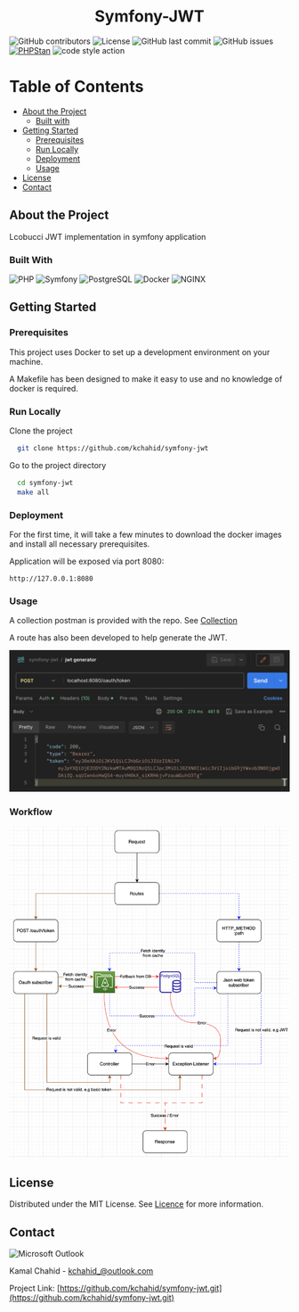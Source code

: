 <div align="center">
  <h1>Symfony-JWT</h1>
</div>

<!-- Badges -->
![GitHub contributors](https://img.shields.io/github/contributors/kchahid/symfony-docker)
![License](https://img.shields.io/badge/license-MIT-blue)
![GitHub last commit](https://img.shields.io/github/last-commit/kchahid/symfony-docker)
![GitHub issues](https://img.shields.io/github/issues/kchahid/symfony-docker)
[![PHPStan](https://img.shields.io/badge/PHPStan-Level%207-brightgreen.svg?style=flat&logo=php)](https://shields.io/#/)
![code style action](https://github.com/kchahid/symfony-jwt/actions/workflows/code-style.yml/badge.svg)

<!-- Table of Contents -->
# Table of Contents
- [About the Project](#about-the-project)
    * [Built with](#built-with)
- [Getting Started](#getting-started)
    * [Prerequisites](#prerequisites)
    * [Run Locally](#run-locally)
    * [Deployment](#deployment)
    * [Usage](#usage)
- [License](#license)
- [Contact](#contact)

<!-- About the Project -->
## About the Project

Lcobucci JWT implementation in symfony application

<!-- TechStack -->
### Built With
![PHP](https://img.shields.io/static/v1?style=for-the-badge&message=8.2&color=777BB4&logo=PHP&logoColor=FFFFFF&label=PHP&labelColor=777BB4)
![Symfony](https://img.shields.io/static/v1?style=for-the-badge&message=6.3&color=000000&logo=Symfony&logoColor=FFFFFF&label=Symfony&labelColor=000000)
![PostgreSQL](https://img.shields.io/static/v1?style=for-the-badge&message=14&color=4169E1&logo=PostgreSQL&logoColor=FFFFFF&label=PostgreSQL&labelColor=4169E1)
![Docker](https://img.shields.io/static/v1?style=for-the-badge&message=Docker&color=2496ED&logo=Docker&logoColor=FFFFFF&label=&labelColor=2496ED)
![NGINX](https://img.shields.io/static/v1?style=for-the-badge&message=NGINX&color=009639&logo=NGINX&logoColor=FFFFFF&label=)

<!-- Getting Started -->
## Getting Started

<!-- Prerequisites -->
### Prerequisites

This project uses Docker to set up a development environment on your machine.

A Makefile has been designed to make it easy to use and no knowledge of docker is required.

<!-- Run Locally -->
### Run Locally

Clone the project

```bash
  git clone https://github.com/kchahid/symfony-jwt
```

Go to the project directory

```bash
  cd symfony-jwt
  make all
```

<!-- Deployment -->
### Deployment

For the first time, it will take a few minutes to download the docker images and install all necessary prerequisites.

Application will be exposed via port 8080:

```
http://127.0.0.1:8080
```

<!-- usage -->
### Usage

A collection postman is provided with the repo. See [Collection](https://github.com/kchahid/symfony-jwt/blob/master/doc/collection/symfony-jwt.postman_collection.json)

A route has also been developed to help generate the JWT.

![oauth token route](https://github.com/kchahid/symfony-jwt/blob/master/doc/screenshot/oauth_token.png)

<!-- workflow -->
### Workflow

![workflow](https://github.com/kchahid/symfony-jwt/blob/master/doc/screenshot/workflow.png)

<!-- License -->
## License

Distributed under the MIT License. See [Licence](https://github.com/kchahid/symfony-jwt/blob/master/LICENSE) for more information.

<!-- Contact -->
## Contact

![Microsoft Outlook](https://img.shields.io/static/v1?style=for-the-badge&message=Microsoft+Outlook&color=0078D4&logo=Microsoft+Outlook&logoColor=FFFFFF&label=)

Kamal Chahid - kchahid_@outlook.com

Project Link: [https://github.com/kchahid/symfony-jwt.git](https://github.com/kchahid/symfony-jwt.git)